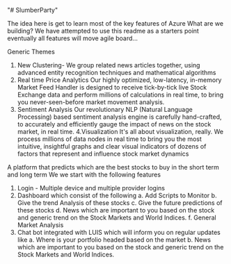 "# SlumberParty" 

The idea here is get to learn most of the key features of Azure 
What are we building?
We have attempted to use this readme as a starters point eventually all features will move agile board...

Generic Themes
1. New Clustering- We group related news articles together, using advanced entity recognition techniques and mathematical algorithms
2. Real time Price Analytics
Our highly optimized, low-latency, in-memory Market Feed Handler is designed to receive tick-by-tick live Stock Exchange data and perform millions of calculations in real time, to bring you never-seen-before market movement analysis.
3. Sentiment Analysis
Our revolutionary NLP (Natural Language Processing) based sentiment analysis engine is carefully hand-crafted, to accurately and efficiently gauge the impact of news on the stock market, in real time.
4.Visualization
It's all about visualization, really. We process millions of data nodes in real time to bring you the most intuitive, insightful graphs and clear visual indicators of dozens of factors that represent and influence stock market dynamics


A platform that predicts which are the best stocks to buy in the short term and long term
We we start with the following features
1. Login - Multiple device and multiple provider logins
2. Dashboard which consist of the following 
a. Add Scripts to Monitor
b. Give the trend Analysis of these stocks 
c. Give the future predictions of these stocks
d. News which are important to you based on the stock and generic trend on the Stock Markets and World Indices.
f. General Market Analysis
3. Chat bot integrated with LUIS which will inform you on regular updates like
a. Where is your portfolio headed based on the market
b. News which are important to you based on the stock and generic trend on the Stock Markets and World Indices.

